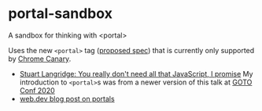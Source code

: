 # portal-sandbox
A sandbox for thinking with &lt;portal&gt;

Uses the new `<portal>` tag ([proposed spec](https://wicg.github.io/portals/)) that is currently only supported by [Chrome Canary](https://www.google.com/chrome/canary/).

- [Stuart Langridge: You really don't need all that JavaScript, I promise](https://www.youtube.com/watch?v=dV9Pem71mJ8) My introduction to `<portal>`s was from a newer version of this talk at [GOTO Conf 2020](https://gotochgo.com/2020/)
- [web.dev blog post on portals](https://web.dev/hands-on-portals/)
